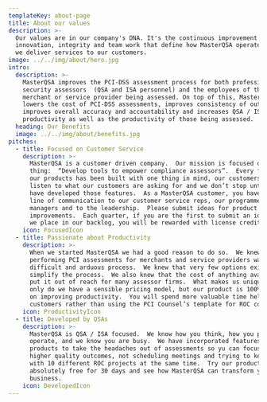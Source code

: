 ```yaml
---
templateKey: about-page
title: About our values
description: >-
  Our values are in our company's DNA. It's the continuous improvement and
  innovation, integrity and team work that define how MasterQSA operates and how
  we deliver services to our customers.
image: ../../img/about/hero.jpg
intro:
  description: >-
    MasterQSA improves the PCI-DSS assessment process for both professional
    security assessors  (QSA and ISA personnel) and the employees of the
    merchant or service provider being assessed. On top of this, MasterQSA
    lowers the cost of PCI-DSS assessments, improves consistency of outcomes,
    improves overall accuracy and accountability and increases QSA / ISA
    productivity as well as the productivity of those being assessed.
  heading: Our Benefits
  image: ../../img/about/benefits.jpg
pitches:
  - title: Focused on Customer Service
    description: >-
      MasterQSA is a customer driven company.  Our mission is focused on one
      thing:  “Develop tools to empower compliance assessors”.  Every feature in
      our products has been built with one thing in mind, our customers.  We
      listen to what our customers are asking for and we don’t stop until we
      have developed those features.  As a MasterQSA customer, you have an open
      line of communication to our customer service reps, our programmers, our
      managers and to the leadership.  Please submit ideas for product
      improvements.  Each quarter, if you are the first to submit an idea that
      we place in our backlog, you will be rewarded with license credits!
    icon: FocusedIcon
  - title: Passionate about Productivity
    description: >-
      When we started MasterQSA we had a good reason to do so.  We knew that
      performing PCI assessments for merchants and service providers was a
      difficult and arduous process.  We knew that very few options existed to
      simplify the process.  We also knew that the cost of anything available
      put it out of reach for many assessor firms.  What makes us unique is not
      only do we have a sensible pricing model, but our product is 100% focused
      on improving productivity.  You will spend more valuable time helping your
      customers rather than using the PCI Counsel’s template for ROC completion.
    icon: ProductivityIcon
  - title: Developed by QSAs
    description: >-
      MasterQSA is QSA / ISA focused.  We know how you think, how you prefer to
      operate, and we know you are busy.  We have incorporated features into our
      products to take the headaches out of assessments so yu can focus on
      higher quality outcomes, not scheduling meetings and trying to keep up
      with 10 different ROC projects at the same time.  Try our products
      absolutely free for 30 days and see how MasterQSA can transform your
      business.
    icon: DevelopedIcon
---
```


